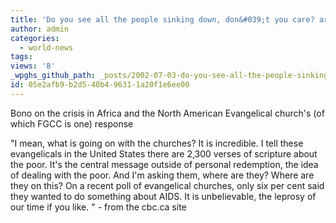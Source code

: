 ```yaml
---
title: 'Do you see all the people sinking down, don&#039;t you care? are you gonna let them drown?'
author: admin
categories:
  - world-news
tags: 
views: '8'
_wpghs_github_path: _posts/2002-07-03-do-you-see-all-the-people-sinking-down-dont-you-care-are-you-gonna-let-them-drown.md
id: 05e2afb9-b2d5-40b4-9631-1a20f1e6ee00
---
```

<p>Bono on the crisis in Africa and the North American Evangelical church's (of which FGCC is one) response</p>
<p>"I mean, what is going on with the churches? It is incredible. I tell these evangelicals in the United States there are 2,300 verses of scripture about the poor. It's the central message outside of personal redemption, the idea of dealing with the poor. And I'm asking them, where are they? Where are they on this? On a recent poll of evangelical churches, only six per cent said they wanted to do something about AIDS. It is unbelievable, the leprosy of our time if you like. "  - from the cbc.ca site</p>
